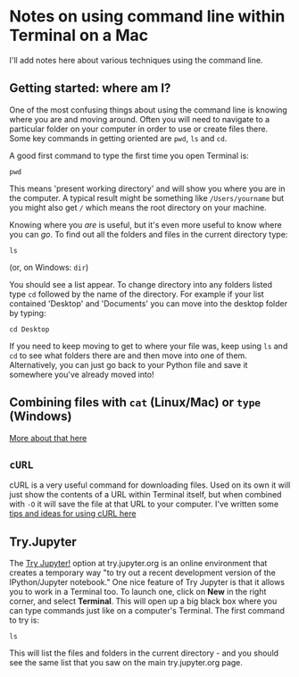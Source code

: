 # Notes on using command line within Terminal on a Mac

I'll add notes here about various techniques using the command line.

## Getting started: where am I?

One of the most confusing things about using the command line is knowing where you are and moving around. Often you will need to navigate to a particular folder on your computer in order to use or create files there. Some key commands in getting oriented are `pwd`, `ls` and `cd`.

A good first command to type the first time you open Terminal is:

`pwd`

This means 'present working directory' and will show you where you are in the computer. A typical result might be something like `/Users/yourname` but you might also get `/` which means the root directory on your machine.

Knowing where you *are* is useful, but it's even more useful to know where you can *go*. To find out all the folders and files in the current directory type:

`ls`

(or, on Windows: `dir`)

You should see a list appear. To change directory into any folders listed type `cd` followed by the name of the directory. For example if your list contained 'Desktop' and 'Documents' you can move into the desktop folder by typing:

`cd Desktop`

If you need to keep moving to get to where your file was, keep using `ls` and `cd` to see what folders there are and then move into one of them. Alternatively, you can just go back to your Python file and save it somewhere you've already moved into!

## Combining files with `cat` (Linux/Mac) or `type` (Windows)

[More about that here](https://github.com/paulbradshaw/commandline/blob/master/joining.md)

## `cURL`

cURL is a very useful command for downloading files. Used on its own it will just show the contents of a URL within Terminal itself, but when combined with `-O` it will save the file at that URL to your computer. I've written some [tips and ideas for using cURL here](https://github.com/paulbradshaw/commandline/blob/master/curlscraping.md)

## Try.Jupyter

The [Try Jupyter!](https://try.jupyter.org/) option at try.jupyter.org is an online environment that creates a temporary way "to try out a recent development version of the IPython/Jupyter notebook." One nice feature of Try Jupyter is that it allows you to work in a Terminal too. To launch one, click on **New** in the right corner, and select **Terminal**. This will open up a big black box where you can type commands just like on a computer's Terminal. The first command to try is: 

`ls`

This will list the files and folders in the current directory - and you should see the same list that you saw on the main try.jupyter.org page. 
